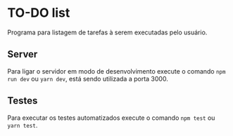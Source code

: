 # TO-DO list

Programa para listagem de tarefas à serem executadas pelo usuário.

## Server

Para ligar o servidor em modo de desenvolvimento execute o comando `npm run dev` ou `yarn dev`, está sendo utilizada a porta 3000.

## Testes

Para executar os testes automatizados execute o comando `npm test` ou `yarn test`.

